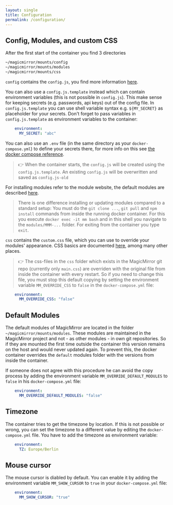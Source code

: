 ```yaml
---
layout: single
title: Configuration
permalink: /configuration/
---
```



## Config, Modules, and custom CSS

After the first start of the container you find 3 directories
```bash
~/magicmirror/mounts/config
~/magicmirror/mounts/modules
~/magicmirror/mounts/css
```

`config` contains the `config.js`, you find more information [here](https://docs.magicmirror.builders/getting-started/configuration.html#general).

You can also use a `config.js.template` instead which can contain environment variables (this is not possible in `config.js`).
This make sense for keeping secrets (e.g. passwords, api keys) out of the config file. In `config.js.template` you can use shell variable syntax e.g. `${MY_SECRET}` as placeholder for your secrets. Don't forget to pass variables in `config.js.template` as environment variables to the container:
```yaml
    environment:
      MY_SECRET: "abc"
```

You can also use an `.env` file (in the same directory as your `docker-compose.yml`) to define your secrets there, for more info on this see [the docker compose reference](https://docs.docker.com/compose/environment-variables/).

> 👉 When the container starts, the `config.js` will be created using the `config.js.template`. An existing `config.js` will be overwritten and saved as `config.js-old`

For installing modules refer to the module website, the default modules are described [here](https://docs.magicmirror.builders/modules/introduction.html).

> There is one difference installing or updating modules compared to a standard setup: You must do the `git clone ...`, `git pull` and `npm install` commands from inside the running docker container. For this you execute `docker exec -it mm bash` and in this shell you navigate to the `modules/MMM-...` folder. For exiting from the container you type `exit`.

`css` contains the `custom.css` file, which you can use to override your
modules' appearance. CSS basics are documented
[here](https://forum.magicmirror.builders/topic/6808/css-101-getting-started-with-css-and-understanding-how-css-works), among many other places.

> 👉 The css-files in the `css` folder which exists in the MagicMirror git repo (currently only `main.css`) are overriden with the original file from inside the container with every restart. So if you need to change this file, you must stop this default copying by setting the environment variable `MM_OVERRIDE_CSS` to `false` in the `docker-compose.yml` file:
```yaml
    environment:
      MM_OVERRIDE_CSS: "false"
```

## Default Modules

The default modules of MagicMirror are located in the folder `~/magicmirror/mounts/modules`. These modules are maintained in the MagicMirror project and not - as other modules - in own git repositories. So if they are mounted the first time outside the container this version remains on the host and would never updated again. To prevent this, the docker container overrides the `default` modules folder with the versions from inside the container.

If someone does not agree with this procedure he can avoid the copy process by adding the environment variable `MM_OVERRIDE_DEFAULT_MODULES` to `false` in his `docker-compose.yml` file:
```yaml
    environment:
      MM_OVERRIDE_DEFAULT_MODULES: "false"
```

## Timezone

The container tries to get the timezone by location. If this is not possible or wrong, you can set the timezone to a different value by editing the `docker-compose.yml` file. You have to add the timezone as environment variable:

```yaml
    environment:
      TZ: Europe/Berlin
```

## Mouse cursor

The mouse cursor is diabled by default. You can enable it by adding the environment variable `MM_SHOW_CURSOR` to `true` in your `docker-compose.yml` file:
```yaml
    environment:
      MM_SHOW_CURSOR: "true"
```
